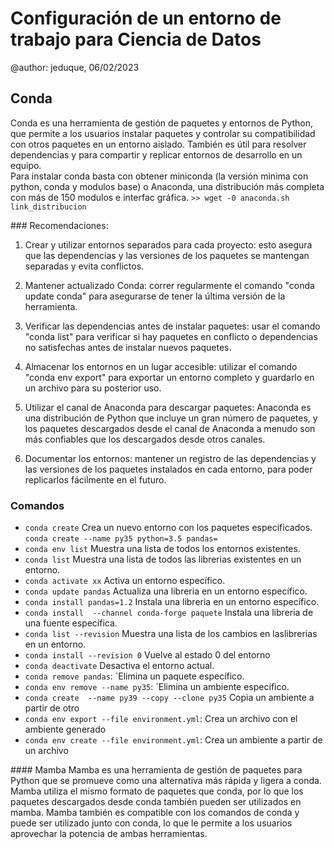 # Configuración de un entorno de trabajo para Ciencia de Datos

@author: jeduque, 06/02/2023

## Conda  
Conda es una herramienta de gestión de paquetes y entornos de Python, que permite a los usuarios instalar paquetes y controlar su compatibilidad con otros paquetes en un entorno aislado. También es útil para resolver dependencias y para compartir y replicar entornos de desarrollo en un equipo.  
Para instalar conda basta con obtener miniconda (la versión minima con python, conda y modulos base) o Anaconda, una distribución más completa con más de 150 modulos e interfac gráfica.
`>> wget -0 anaconda.sh link_distribucion`

### Recomendaciones:
1. Crear y utilizar entornos separados para cada proyecto: esto asegura que las dependencias y las versiones de los paquetes se mantengan separadas y evita conflictos.

2. Mantener actualizado Conda: correr regularmente el comando "conda update conda" para asegurarse de tener la última versión de la herramienta.

3. Verificar las dependencias antes de instalar paquetes: usar el comando "conda list" para verificar si hay paquetes en conflicto o dependencias no satisfechas antes de instalar nuevos paquetes.

4. Almacenar los entornos en un lugar accesible: utilizar el comando "conda env export" para exportar un entorno completo y guardarlo en un archivo para su posterior uso.

5. Utilizar el canal de Anaconda para descargar paquetes: Anaconda es una distribución de Python que incluye un gran número de paquetes, y los paquetes descargados desde el canal de Anaconda a menudo son más confiables que los descargados desde otros canales.

6. Documentar los entornos: mantener un registro de las dependencias y las versiones de los paquetes instalados en cada entorno, para poder replicarlos fácilmente en el futuro.

### Comandos

- `conda create` Crea un nuevo entorno con los paquetes especificados.
 `conda create --name py35 python=3.5 pandas=`
- `conda env list` Muestra una lista de todos los entornos existentes.
- `conda list` Muestra una lista de todos las librerias existentes en un entorno.
- `conda activate xx` Activa un entorno específico.
- `conda update pandas` Actualiza una libreria en un entorno específico.
- `conda install pandas=1.2` Instala una libreria en un entorno específico.
- `conda install  --channel conda-forge paquete` Instala una libreria de una fuente específica.
- `conda list --revision` Muestra una lista de los cambios en laslibrerias en un entorno.
- `conda install --revision 0` Vuelve al estado 0 del entorno
- `conda deactivate` Desactiva el entorno actual.
- `conda remove pandas`: `Elimina un paquete específico.
- `conda env remove --name py35`: `Elimina un ambiente específico.
- `conda create  --name py39 --copy --clone py35` Copia un ambiente a partir de otro
- `conda env export --file environment.yml`: Crea un archivo con el ambiente generado
- `conda env create --file environment.yml`: Crea un ambiente a partir de un archivo


#### Mamba
Mamba es una herramienta de gestión de paquetes para Python que se promueve como una alternativa más rápida y ligera a conda. Mamba utiliza el mismo formato de paquetes que conda, por lo que los paquetes descargados desde conda también pueden ser utilizados en mamba. Mamba también es compatible con los comandos de conda y puede ser utilizado junto con conda, lo que le permite a los usuarios aprovechar la potencia de ambas herramientas.